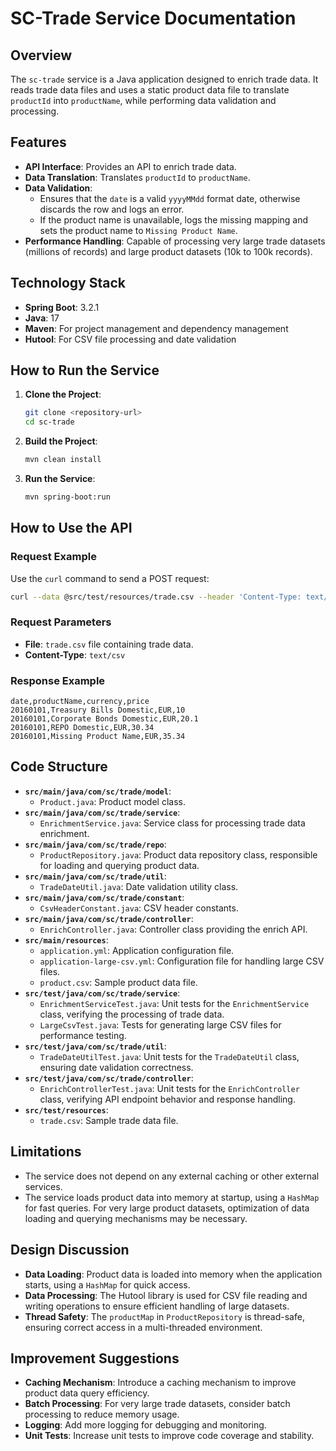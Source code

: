 # SC-Trade Service Documentation

## Overview
The `sc-trade` service is a Java application designed to enrich trade data. It reads trade data files and uses a static product data file to translate `productId` into `productName`, while performing data validation and processing.

## Features
- **API Interface**: Provides an API to enrich trade data.
- **Data Translation**: Translates `productId` to `productName`.
- **Data Validation**:
  - Ensures that the `date` is a valid `yyyyMMdd` format date, otherwise discards the row and logs an error.
  - If the product name is unavailable, logs the missing mapping and sets the product name to `Missing Product Name`.
- **Performance Handling**: Capable of processing very large trade datasets (millions of records) and large product datasets (10k to 100k records).

## Technology Stack
- **Spring Boot**: 3.2.1
- **Java**: 17
- **Maven**: For project management and dependency management
- **Hutool**: For CSV file processing and date validation

## How to Run the Service

1. **Clone the Project**:
   ```bash
   git clone <repository-url>
   cd sc-trade
   ```


2. **Build the Project**:
   ```bash
   mvn clean install
   ```


3. **Run the Service**:
   ```bash
   mvn spring-boot:run
   ```


## How to Use the API

### Request Example
Use the `curl` command to send a POST request:
```bash
curl --data @src/test/resources/trade.csv --header 'Content-Type: text/csv' http://localhost:8080/api/v1/enrich
```


### Request Parameters
- **File**: `trade.csv` file containing trade data.
- **Content-Type**: `text/csv`

### Response Example
```csv
date,productName,currency,price
20160101,Treasury Bills Domestic,EUR,10
20160101,Corporate Bonds Domestic,EUR,20.1
20160101,REPO Domestic,EUR,30.34
20160101,Missing Product Name,EUR,35.34
```

## Code Structure

- **`src/main/java/com/sc/trade/model`**:
  - `Product.java`: Product model class.
- **`src/main/java/com/sc/trade/service`**:
  - `EnrichmentService.java`: Service class for processing trade data enrichment.
- **`src/main/java/com/sc/trade/repo`**:
  - `ProductRepository.java`: Product data repository class, responsible for loading and querying product data.
- **`src/main/java/com/sc/trade/util`**:
  - `TradeDateUtil.java`: Date validation utility class.
- **`src/main/java/com/sc/trade/constant`**:
  - `CsvHeaderConstant.java`: CSV header constants.
- **`src/main/java/com/sc/trade/controller`**:
  - `EnrichController.java`: Controller class providing the enrich API.
- **`src/main/resources`**:
  - `application.yml`: Application configuration file.
  - `application-large-csv.yml`: Configuration file for handling large CSV files.
  - `product.csv`: Sample product data file.
- **`src/test/java/com/sc/trade/service`**:
  - `EnrichmentServiceTest.java`: Unit tests for the `EnrichmentService` class, verifying the processing of trade data.
  - `LargeCsvTest.java`: Tests for generating large CSV files for performance testing.
- **`src/test/java/com/sc/trade/util`**:
  - `TradeDateUtilTest.java`: Unit tests for the `TradeDateUtil` class, ensuring date validation correctness.
- **`src/test/java/com/sc/trade/controller`**:
  - `EnrichControllerTest.java`: Unit tests for the `EnrichController` class, verifying API endpoint behavior and response handling.
- **`src/test/resources`**:
  - `trade.csv`: Sample trade data file.

## Limitations
- The service does not depend on any external caching or other external services.
- The service loads product data into memory at startup, using a `HashMap` for fast queries. For very large product datasets, optimization of data loading and querying mechanisms may be necessary.

## Design Discussion
- **Data Loading**: Product data is loaded into memory when the application starts, using a `HashMap` for quick access.
- **Data Processing**: The Hutool library is used for CSV file reading and writing operations to ensure efficient handling of large datasets.
- **Thread Safety**: The `productMap` in `ProductRepository` is thread-safe, ensuring correct access in a multi-threaded environment.

## Improvement Suggestions
- **Caching Mechanism**: Introduce a caching mechanism to improve product data query efficiency.
- **Batch Processing**: For very large trade datasets, consider batch processing to reduce memory usage.
- **Logging**: Add more logging for debugging and monitoring.
- **Unit Tests**: Increase unit tests to improve code coverage and stability.
